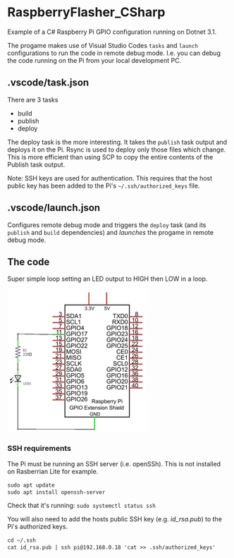# RaspberryFlasher_CSharp
Example of a C# Raspberry Pi GPIO configuration running on Dotnet 3.1.

The progame makes use of Visual Studio Codes `tasks` and `launch` configurations to run the code in remote debug mode.  I.e. you can debug the code running on the Pi from your local development PC.


## .vscode/task.json
There are 3 tasks
* build
* publish
* deploy

The deploy task is the more interesting.  It takes the `publish` task output and deploys it on the Pi. Rsync is used to deploy only those files which change. This is more efficient than using SCP to copy the entire contents of the Publish task output.

Note: SSH keys are used for authentication. This requires that the host public key has been added to the Pi's `~/.ssh/authorized_keys` file.

## .vscode/launch.json
Configures remote debug mode and triggers the `deploy` task (and its `publish` and `build` dependencies) and _launches_ the progame in remote debug mode.

## The code
Super simple loop setting an LED output to HIGH then LOW in a loop.

![circuit](Flasher/assets/circuit.png)



### SSH requirements
The Pi must be running an SSH server (i.e. openSSh). This is not installed on Rasberrian Lite for example.
```
sudo apt update
sudo apt install openssh-server
```
Check that it's running: `sudo systemctl status ssh`

You will also need to add the hosts public SSH key (e.g. _id_rsa.pub_) to the Pi's authorized keys.
```
cd ~/.ssh
cat id_rsa.pub | ssh pi@192.168.0.18 'cat >> .ssh/authorized_keys'
```

